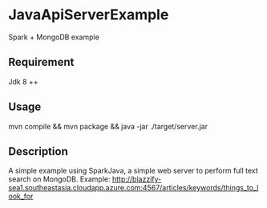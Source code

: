 # JavaApiServerExample
Spark + MongoDB example

## Requirement
Jdk 8 ++

## Usage
mvn compile && mvn package && java -jar ./target/server.jar

## Description
A simple example using SparkJava, a simple web server to perform full text search on MongoDB.
Example: http://blazzify-sea1.southeastasia.cloudapp.azure.com:4567/articles/keywords/things_to_look_for

